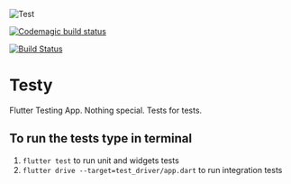 ![Test](https://github.com/pax1t/testy/workflows/Test/badge.svg)

[![Codemagic build status](https://api.codemagic.io/apps/5ef49a56fd7e731acd805ec2/5ef49a56fd7e731acd805ec1/status_badge.svg)](https://codemagic.io/apps/5ef49a56fd7e731acd805ec2/5ef49a56fd7e731acd805ec1/latest_build)

[![Build Status](https://app.bitrise.io/app/38cab915c51b1513/status.svg?token=5tXaikjDjRbu7JOXKbO2CA)](https://app.bitrise.io/app/38cab915c51b1513)

# Testy

Flutter Testing App.
Nothing special. Tests for tests.

## To run the tests type in terminal

1. `flutter test` to run unit and widgets tests
2. `flutter drive --target=test_driver/app.dart` to run integration tests

